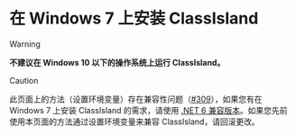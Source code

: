 # 在 Windows 7 上安装 ClassIsland

> [!warning]
> **不建议在 Windows 10 以下的操作系统上运行 ClassIsland。** 

> [!caution]
> 此页面上的方法（设置环境变量）存在兼容性问题（[#309](https://github.com/ClassIsland/ClassIsland/issues/309)），如果您有在 Windows 7 上安装 ClassIsland 的需求，请使用 [.NET 6 兼容版本](https://github.com/ClassIsland/ClassIsland-net6/)。如果您先前使用本页面的方法通过设置环境变量来兼容 ClassIsland，请回滚更改。
